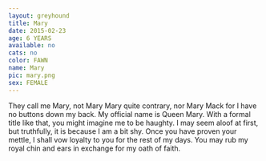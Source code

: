 ```yaml
---
layout: greyhound
title: Mary
date: 2015-02-23
age: 6 YEARS
available: no
cats: no
color: FAWN
name: Mary
pic: mary.png
sex: FEMALE
---
```


They call me Mary, not Mary Mary quite contrary, nor Mary Mack for I have no buttons down my back.  My official name is Queen Mary.  With a formal title like that, you might imagine me to be haughty.
I may seem aloof at first, but truthfully, it is because I am a bit shy.  Once  you have proven your mettle,  I shall vow loyalty to you for the rest of my days.  You may rub my royal chin and ears in exchange for my oath of faith.